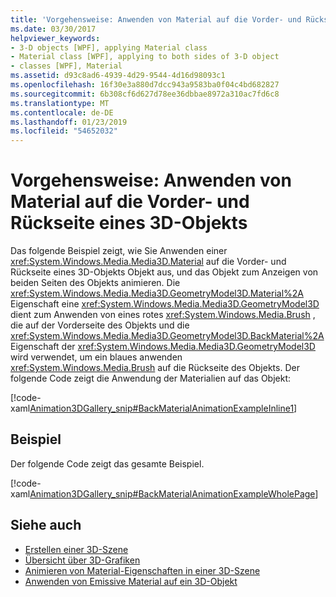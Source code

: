 ```yaml
---
title: 'Vorgehensweise: Anwenden von Material auf die Vorder- und Rückseite eines 3D-Objekts'
ms.date: 03/30/2017
helpviewer_keywords:
- 3-D objects [WPF], applying Material class
- Material class [WPF], applying to both sides of 3-D object
- classes [WPF], Material
ms.assetid: d93c8ad6-4939-4d29-9544-4d16d98093c1
ms.openlocfilehash: 16f30e3a880d7dcc943a9583ba0f04c4bd682827
ms.sourcegitcommit: 6b308cf6d627d78ee36dbbae8972a310ac7fd6c8
ms.translationtype: MT
ms.contentlocale: de-DE
ms.lasthandoff: 01/23/2019
ms.locfileid: "54652032"
---
```

# <a name="how-to-apply-material-to-the-front-and-back-of-a-3-d-object"></a>Vorgehensweise: Anwenden von Material auf die Vorder- und Rückseite eines 3D-Objekts
Das folgende Beispiel zeigt, wie Sie Anwenden einer <xref:System.Windows.Media.Media3D.Material> auf die Vorder- und Rückseite eines 3D-Objekts Objekt aus, und das Objekt zum Anzeigen von beiden Seiten des Objekts animieren. Die <xref:System.Windows.Media.Media3D.GeometryModel3D.Material%2A> Eigenschaft eine <xref:System.Windows.Media.Media3D.GeometryModel3D> dient zum Anwenden von eines rotes <xref:System.Windows.Media.Brush> , die auf der Vorderseite des Objekts und die <xref:System.Windows.Media.Media3D.GeometryModel3D.BackMaterial%2A> Eigenschaft der <xref:System.Windows.Media.Media3D.GeometryModel3D> wird verwendet, um ein blaues anwenden <xref:System.Windows.Media.Brush> auf die Rückseite des Objekts. Der folgende Code zeigt die Anwendung der Materialien auf das Objekt:  
  
 [!code-xaml[Animation3DGallery_snip#BackMaterialAnimationExampleInline1](../../../../samples/snippets/csharp/VS_Snippets_Wpf/Animation3DGallery_snip/CS/BackMaterialAnimationExample.xaml#backmaterialanimationexampleinline1)]  
  
## <a name="example"></a>Beispiel  
 Der folgende Code zeigt das gesamte Beispiel.  
  
 [!code-xaml[Animation3DGallery_snip#BackMaterialAnimationExampleWholePage](../../../../samples/snippets/csharp/VS_Snippets_Wpf/Animation3DGallery_snip/CS/BackMaterialAnimationExample.xaml#backmaterialanimationexamplewholepage)]  
  
## <a name="see-also"></a>Siehe auch
- [Erstellen einer 3D-Szene](../../../../docs/framework/wpf/graphics-multimedia/how-to-create-a-3-d-scene.md)
- [Übersicht über 3D-Grafiken](../../../../docs/framework/wpf/graphics-multimedia/3-d-graphics-overview.md)
- [Animieren von Material-Eigenschaften in einer 3D-Szene](../../../../docs/framework/wpf/graphics-multimedia/how-to-animate-material-properties-in-a-3-d-scene.md)
- [Anwenden von Emissive Material auf ein 3D-Objekt](../../../../docs/framework/wpf/graphics-multimedia/how-to-apply-emissive-material-to-a-3-d-object.md)
